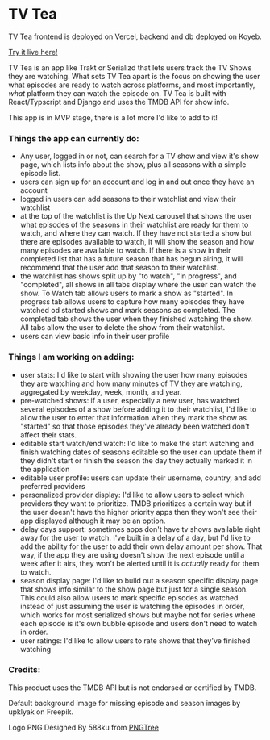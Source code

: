 # TV Tea

TV Tea frontend is deployed on Vercel, backend and db deployed on Koyeb.

[Try it live here!](https://tv-tea.vercel.app/)

TV Tea is an app like Trakt or Serializd that lets users track the TV Shows they are watching. What sets TV Tea apart is the focus on showing the user what episodes are ready to watch across platforms, and most importantly, _what_ platform they can watch the episode on. TV Tea is built with React/Typscript and Django and uses the TMDB API for show info.


This app is in MVP stage, there is a lot more I'd like to add to it! 


### Things the app can currently do:
- Any user, logged in or not, can search for a TV show and view it's show page, which lists info about the show, plus all seasons with a simple episode list.
- users can sign up for an account and log in and out once they have an account
- logged in users can add seasons to their watchlist and view their watchlist
- at the top of the watchlist is the Up Next carousel that shows the user what episodes of the seasons in their watchlist are ready for them to watch, and where they can watch. If they have not started a show but there are episodes available to watch, it will show the season and how many episodes are available to watch. If there is a show in their completed list that has a future season that has begun airing, it will recommend that the user add that season to their watchlist. 
- the watchlist has shows split up by "to watch", "in progress", and "completed", all shows in all tabs display where the user can watch the show. To Watch tab allows users to mark a show as "started". In progress tab allows users to capture how many episodes they have watched od started shows and mark seasons as completed. The completed tab shows the user when they finished watching the show. All tabs allow the user to delete the show from their watchlist. 
- users can view basic info in their user profile


### Things I am working on adding:
- user stats: I'd like to start with showing the user how many episodes they are watching and how many minutes of TV they are watching, aggregated by weekday, week, month, and year.
- pre-watched shows: if a user, especially a new user, has watched several episodes of a show before adding it to their watchlist, I'd like to allow the user to enter that information when they mark the show as "started" so that those episodes they've already been watched don't affect their stats. 
- editable start watch/end watch: I'd like to make the start watching and finish watching dates of seasons editable so the user can update them if they didn't start or finish the season the day they actually marked it in the application
- editable user profile: users can update their username, country, and add preferred providers
- personalized provider display: I'd like to allow users to select which providers they want to prioritize. TMDB prioritizes a certain way but if the user doesn't have the higher priority apps then they won't see their app displayed although it may be an option.
- delay days support: sometimes apps don't have tv shows available right away for the user to watch. I've built in a delay of a day, but I'd like to add the ability for the user to add their own delay amount per show. That way, if the app they are using doesn't show the next episode until a week after it airs, they won't be alerted until it is _actually_ ready for them to watch.
- season display page: I'd like to build out a season specific display page that shows info similar to the show page but just for a single season. This could also allow users to mark specific episodes as watched instead of just assuming the user is watching the episodes in order, which works for most serialized shows but maybe not for series where each episode is it's own bubble episode and users don't need to watch in order. 
- user ratings: I'd like to allow users to rate shows that they've finished watching

### Credits:
This product uses the TMDB API but is not endorsed or certified by TMDB.

Default background image for missing episode and season images by upklyak on Freepik.

Logo PNG Designed By 588ku from [PNGTree](https://pngtree.com/freepng/color-old-tv-video-logo_4665955.html?sol=downref&id=bef)

